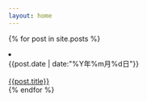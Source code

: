 ```yaml
---
layout: home
---
```


{% for post in site.posts %}
<li class="list-group-item title">
    <div class="date">{{post.date | date:"%Y年%m月%d日"}}</div><br>
    <a href="{{ post.url | remove: '.html' }}"> {{post.title}} </a>
</li>
{% endfor %}

